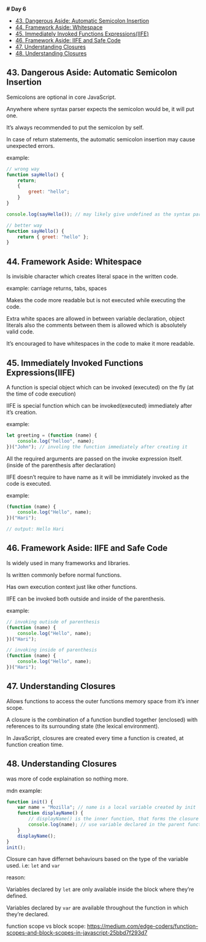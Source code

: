 **# Day 6**

- [43. Dangerous Aside: Automatic Semicolon Insertion](#43-dangerous-aside-automatic-semicolon-insertion)
- [44. Framework Aside: Whitespace](#44-framework-aside-whitespace)
- [45. Immediately Invoked Functions Expressions(IIFE)](#45-immediately-invoked-functions-expressionsiife)
- [46. Framework Aside: IIFE and Safe Code](#46-framework-aside-iife-and-safe-code)
- [47. Understanding Closures](#47-understanding-closures)
- [48. Understanding Closures](#48-understanding-closures)

## 43. Dangerous Aside: Automatic Semicolon Insertion

Semicolons are optional in core JavaScript.

Anywhere where syntax parser expects the semicolon would be, it will put one.

It’s always recommended to put the semicolon by self.

In case of return statements, the automatic semicolon insertion may cause unexpected errors.

example:

```jsx
// wrong way
function sayHello() {
	return;
	{
		greet: "hello";
	}
}

console.log(sayHello()); // may likely give undefined as the syntax parser will automatically put semicolon right after return and the code below it will be ignored.

// better way
function sayHello() {
	return { greet: "hello" };
}
```

## 44. Framework Aside: Whitespace

Is invisible character which creates literal space in the written code.

example: carriage returns, tabs, spaces

Makes the code more readable but is not executed while executing the code.

Extra white spaces are allowed in between variable declaration, object literals also the comments between them is allowed which is absolutely valid code.

It’s encouraged to have whitespaces in the code to make it more readable.

## 45. Immediately Invoked Functions Expressions(IIFE)

A function is special object which can be invoked (executed) on the fly (at the time of code execution)

IIFE is special function which can be invoked(executed) immediately after it’s creation.

example:

```jsx
let greeting = (function (name) {
	console.log("helloo", name);
})("John"); // involing the function immediately after creating it
```

All the required arguments are passed on the invoke expression itself. (inside of the parenthesis after declaration)

IIFE doesn’t require to have name as it will be immidiately invoked as the code is executed.

example:

```jsx
(function (name) {
	console.log("Hello", name);
})("Hari");

// output: Hello Hari
```

## 46. Framework Aside: IIFE and Safe Code

Is widely used in many frameworks and libraries.

Is written commonly before normal functions.

Has own execution context just like other functions.

IIFE can be invoked both outside and inside of the parenthesis.

example:

```jsx
// invoking outisde of parenthesis
(function (name) {
	console.log("Hello", name);
})("Hari");

// invoking inside of parenthesis
(function (name) {
	console.log("Hello", name);
})("Hari");
```

## 47. Understanding Closures

Allows functions to access the outer functions memory space from it’s inner scope.

A closure is the combination of a function bundled together (enclosed) with references to its surrounding state (the lexical environment).

In JavaScript, closures are created every time a function is created, at function creation time.

## 48. Understanding Closures

was more of code explaination so nothing more.

mdn example:

```jsx
function init() {
	var name = "Mozilla"; // name is a local variable created by init
	function displayName() {
		// displayName() is the inner function, that forms the closure
		console.log(name); // use variable declared in the parent function
	}
	displayName();
}
init();
```

Closure can have differnet behaviours based on the type of the variable used. i.e: `let` and `var`

reason:

Variables declared by `let` are only available inside the block where they’re defined.

Variables declared by `var` are available throughout the function in which they’re declared.

function scope vs block scope: https://medium.com/edge-coders/function-scopes-and-block-scopes-in-javascript-25bbd7f293d7
